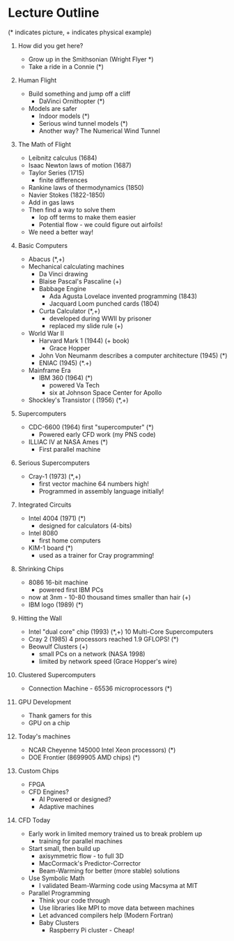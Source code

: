 # Lecture Outline

(* indicates picture, + indicates physical example)

1. How did you get here?
	- Grow up in the Smithsonian (Wright Flyer *)
	- Take a ride in a Connie (*)
2. Human Flight
    - Build something and jump off a cliff
        - DaVinci Ornithopter (*)
    - Models are safer
        - Indoor models (*)
        - Serious wind tunnel models (*)
        - Another way? The Numerical Wind Tunnel
3. The Math of Flight
    - Leibnitz calculus (1684)
    - Isaac Newton laws of motion (1687)
    - Taylor Series (1715)
        - finite differences
    - Rankine laws of thermodynamics (1850)
    - Navier Stokes (1822-1850)
    - Add in gas laws
    - Then find a way to solve them
        - lop off terms to make them easier
        - Potential flow - we could figure out airfoils!
    - We need a better way!
4. Basic Computers
    - Abacus (*,+)
    - Mechanical calculating machines
        - Da Vinci drawing
        - Blaise Pascal's Pascaline (+)
        - Babbage Engine
            - Ada Agusta Lovelace invented programming (1843)
            - Jacquard Loom punched cards (1804)
        - Curta Calculator (*,+)
            - developed during WWII by prisoner
            - replaced my slide rule (+)
    - World War II
        - Harvard Mark 1 (1944) (+ book)
            - Grace Hopper
        - John Von Neumanm describes a computer architecture (1945) (*)
        - ENIAC (1945) (*.+)
    - Mainframe Era
        - IBM 360 (1964) (*)
            - powered Va Tech
            - six at Johnson Space Center for Apollo
    - Shockley's Transistor ( (1956) (*,+)
5. Supercomputers
    - CDC-6600 (1964) first "supercomputer" (*)
        - Powered early CFD work (my PNS code)
    - ILLIAC IV at NASA Ames (*)
        - First parallel machine
6. Serious Supercomputers
    - Cray-1 (1973) (*,+)
        - first vector machine 64 numbers high!
        - Programmed in assembly language initially!
7. Integrated Circuits
    - Intel 4004 (1971) (*)
        - designed for calculators (4-bits)
    - Intel 8080
        - first home computers
    - KIM-1 board (*)
        - used as a trainer for Cray programming!
8. Shrinking Chips
    - 8086 16-bit machine
        - powered first IBM PCs
    - now at 3nm - 10-80 thousand times smaller than hair (+)
    - IBM logo (1989) (*)
9. Hitting the Wall
    - Intel "dual core" chip (1993) (*,+)
10 Multi-Core Supercomputers
    - Cray 2 (1985) 4 processors reached 1.9 GFLOPS! (*)
    - Beowulf Clusters (+)
        - small PCs on a network (NASA 1998)
        - limited by network speed (Grace Hopper's wire)
11. Clustered Supercomputers
    - Connection Machine - 65536 microprocessors (*)
12. GPU Development
    - Thank gamers for this
    - GPU on a chip

13. Today's machines
    - NCAR Cheyenne 145000 Intel Xeon processors) (*)
    - DOE Frontier (8699905 AMD chips) (*)
14. Custom Chips
    - FPGA
    - CFD Engines?
        - AI Powered or designed?
        - Adaptive machines

15. CFD Today
    - Early work in limited memory trained us to break problem up
        - training for parallel machines
    - Start small, then build up        
        - axisymmetric flow - to full 3D
        - MacCormack's Predictor-Corrector
        - Beam-Warming for better (more stable) solutions
    - Use Symbolic Math
        - I validated Beam-Warming code using Macsyma at MIT
    - Parallel Programming
        - Think your code through
        - Use libraries like MPI to move data between machines
        - Let advanced compilers help (Modern Fortran)
        - Baby Clusters
            - Raspberry Pi cluster - Cheap!



